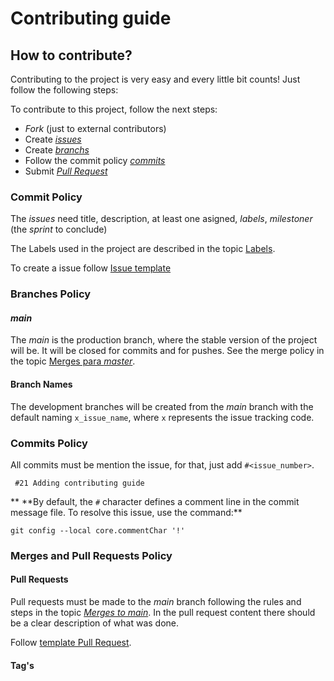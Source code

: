 # Contributing guide  

## How to contribute?

Contributing to the project is very easy and every little bit counts! Just follow the following steps:

To contribute to this project, follow the next steps:

* *Fork* (just to external contributors)
* Create [*issues*](CONTRIBUTING.md#issues)
* Create [*branchs*](CONTRIBUTING.md#branches-policy)
* Follow the commit policy [*commits*](CONTRIBUTING.md#commits)
* Submit [*Pull Request*](CONTRIBUTING.md#merges-and-pull-requests-policy)


### Commit Policy

The *issues* need title, description, at least one asigned, *labels*, *milestoner* (the *sprint* to conclude)

The Labels used in the project are described in the topic [Labels](https://github.com/PDA-FGA/Playground/labels).

To create a issue follow [Issue template](issue_template.md)

### Branches Policy

#### *main*

The *main* is the production branch, where the stable version of the project will be. It will be closed for commits and for pushes.
See the merge policy in the topic [Merges para *master*](CONTRIBUTING.md#merges-to-main).


#### Branch Names  

The development branches will be created from the *main* branch with the default naming `x_issue_name`, where `x` represents the issue tracking code.

### Commits Policy

All commits must be mention the issue, for that, just add `#<issue_number>`.

```
 #21 Adding contributing guide
```

** \*\*By default, the `#` character defines a comment line in the commit message file. To resolve this issue, use the command:**
```
git config --local core.commentChar '!'
```

### Merges and Pull Requests Policy

#### Pull Requests

Pull requests must be made to the *main* branch following the rules and steps in the topic [*Merges to main*](CONTRIBUTING.md#merges-to-main). In the pull request content there should be a clear description of what was done.

Follow [template Pull Request](/.github/pull_request_template.md).


#### Tag's

<!-- Explicar tag's -->